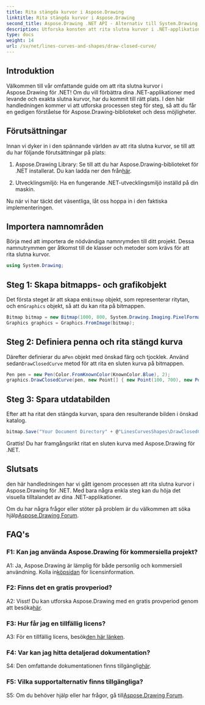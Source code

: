 ```yaml
---
title: Rita stängda kurvor i Aspose.Drawing
linktitle: Rita stängda kurvor i Aspose.Drawing
second_title: Aspose.Drawing .NET API - Alternativ till System.Drawing.Common
description: Utforska konsten att rita slutna kurvor i .NET-applikationer med Aspose.Drawing. Lyft dina bilder utan ansträngning.
type: docs
weight: 14
url: /sv/net/lines-curves-and-shapes/draw-closed-curve/
---
```

## Introduktion

Välkommen till vår omfattande guide om att rita slutna kurvor i Aspose.Drawing för .NET! Om du vill förbättra dina .NET-applikationer med levande och exakta slutna kurvor, har du kommit till rätt plats. I den här handledningen kommer vi att utforska processen steg för steg, så att du får en gedigen förståelse för Aspose.Drawing-biblioteket och dess möjligheter.

## Förutsättningar

Innan vi dyker in i den spännande världen av att rita slutna kurvor, se till att du har följande förutsättningar på plats:

1.  Aspose.Drawing Library: Se till att du har Aspose.Drawing-biblioteket för .NET installerat. Du kan ladda ner den från[här](https://releases.aspose.com/drawing/net/).

2. Utvecklingsmiljö: Ha en fungerande .NET-utvecklingsmiljö inställd på din maskin.

Nu när vi har täckt det väsentliga, låt oss hoppa in i den faktiska implementeringen.

## Importera namnområden

Börja med att importera de nödvändiga namnrymden till ditt projekt. Dessa namnutrymmen ger åtkomst till de klasser och metoder som krävs för att rita slutna kurvor.

```csharp
using System.Drawing;
```

## Steg 1: Skapa bitmapps- och grafikobjekt

 Det första steget är att skapa en`Bitmap` objekt, som representerar ritytan, och en`Graphics` objekt, så att du kan rita på bitmappen.

```csharp
Bitmap bitmap = new Bitmap(1000, 800, System.Drawing.Imaging.PixelFormat.Format32bppPArgb);
Graphics graphics = Graphics.FromImage(bitmap);
```

## Steg 2: Definiera penna och rita stängd kurva

 Därefter definierar du a`Pen` objekt med önskad färg och tjocklek. Använd sedan`DrawClosedCurve` metod för att rita en sluten kurva på bitmappen.

```csharp
Pen pen = new Pen(Color.FromKnownColor(KnownColor.Blue), 2);
graphics.DrawClosedCurve(pen, new Point[] { new Point(100, 700), new Point(350, 600), new Point(500, 500), new Point(650, 600), new Point(900, 700) });
```

## Steg 3: Spara utdatabilden

Efter att ha ritat den stängda kurvan, spara den resulterande bilden i önskad katalog.

```csharp
bitmap.Save("Your Document Directory" + @"LinesCurvesShapes\DrawClosedCurve_out.png");
```

Grattis! Du har framgångsrikt ritat en sluten kurva med Aspose.Drawing för .NET.

## Slutsats

den här handledningen har vi gått igenom processen att rita slutna kurvor i Aspose.Drawing för .NET. Med bara några enkla steg kan du höja det visuella tilltalandet av dina .NET-applikationer.

 Om du har några frågor eller stöter på problem är du välkommen att söka hjälp[Aspose.Drawing Forum](https://forum.aspose.com/c/diagram/17).

## FAQ's

### F1: Kan jag använda Aspose.Drawing för kommersiella projekt?

 A1: Ja, Aspose.Drawing är lämplig för både personlig och kommersiell användning. Kolla in[köpsidan](https://purchase.aspose.com/buy) för licensinformation.

### F2: Finns det en gratis provperiod?

 A2: Visst! Du kan utforska Aspose.Drawing med en gratis provperiod genom att besöka[här](https://releases.aspose.com/).

### F3: Hur får jag en tillfällig licens?

 A3: För en tillfällig licens, besök[den här länken](https://purchase.aspose.com/temporary-license/).

### F4: Var kan jag hitta detaljerad dokumentation?

 S4: Den omfattande dokumentationen finns tillgänglig[här](https://reference.aspose.com/drawing/net/).

### F5: Vilka supportalternativ finns tillgängliga?

 S5: Om du behöver hjälp eller har frågor, gå till[Aspose.Drawing Forum](https://forum.aspose.com/c/diagram/17).